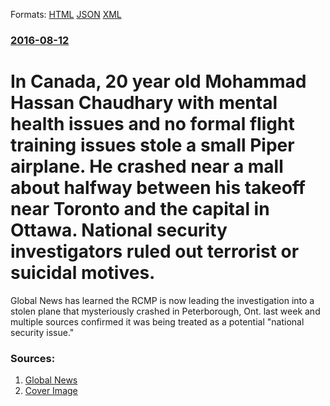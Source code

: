 
Formats: [HTML](/news/2016/08/12/in-canada-20-year-old-mohammad-hassan-chaudhary-with-mental-health-issues-and-no-formal-flight-training-issues-stole-a-small-piper-airplan.html)  [JSON](/news/2016/08/12/in-canada-20-year-old-mohammad-hassan-chaudhary-with-mental-health-issues-and-no-formal-flight-training-issues-stole-a-small-piper-airplan.json)  [XML](/news/2016/08/12/in-canada-20-year-old-mohammad-hassan-chaudhary-with-mental-health-issues-and-no-formal-flight-training-issues-stole-a-small-piper-airplan.xml)  

### [2016-08-12](/news/2016/08/12/index.md)

##### 
#  In Canada, 20 year old Mohammad Hassan Chaudhary with mental health issues and no formal flight training issues stole a small Piper airplane. He crashed near a mall about halfway between his takeoff near Toronto and the capital in Ottawa. National security investigators ruled out terrorist or suicidal motives. 

Global News has learned the RCMP is now leading the investigation into a stolen plane that mysteriously crashed in Peterborough, Ont. last week and multiple sources confirmed it was being treated as a potential &quot;national security issue.&quot;


### Sources:

1. [Global News](http://globalnews.ca/news/2890098/rcmp-investigating-peterborough-plane-crash-as-national-security-issue/)
1. [Cover Image](https://shawglobalnews.files.wordpress.com/2016/08/chaudhary3b.jpg?quality=70&strip=all&w=720&h=480&crop=1)
